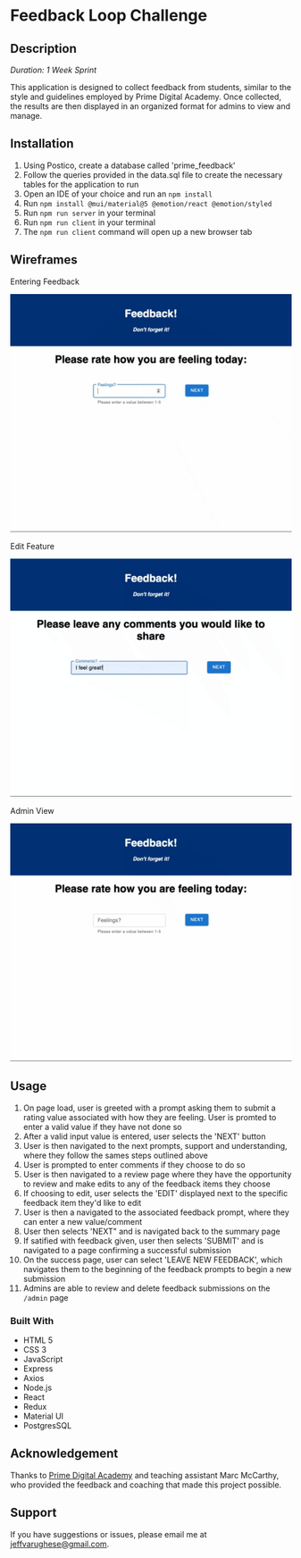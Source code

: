 # Feedback Loop Challenge

## Description

_Duration: 1 Week Sprint_

This application is designed to collect feedback from students, similar to the style and guidelines employed by Prime Digital Academy. Once collected, the results are then displayed in an organized format for admins to view and manage.

## Installation

1. Using Postico, create a database called 'prime_feedback'
2. Follow the queries provided in the data.sql file to create the necessary tables for the application to run
3. Open an IDE of your choice and run an `npm install`
4. Run `npm install @mui/material@5 @emotion/react @emotion/styled` 
5. Run `npm run server` in your terminal
6. Run `npm run client` in your terminal
7. The `npm run client` command will open up a new browser tab 

## Wireframes

Entering Feedback

![Usage Part 1](/wireframes/part_1.gif)

Edit Feature

![Usage Part 2](/wireframes/part_2.gif)

Admin View

![Usage Part 3](/wireframes/part_3.gif)

## Usage

1. On page load, user is greeted with a prompt asking them to submit a rating value associated with how they are feeling. User is promted to enter a valid value if they have not done so 
2. After a valid input value is entered, user selects the 'NEXT' button
3. User is then navigated to the next prompts, support and understanding, where they follow the sames steps outlined above
4. User is prompted to enter comments if they choose to do so
5. User is then navigated to a review page where they have the opportunity to review and make edits to any of the feedback items they choose
6. If choosing to edit, user selects the 'EDIT' displayed next to the specific feedback item they'd like to edit 
7. User is then a navigated to the associated feedback prompt, where they can enter a new value/comment
8. User then selects 'NEXT" and is navigated back to the summary page
9. If satified with feedback given, user then selects 'SUBMIT' and is navigated to a page confirming a successful submission
10. On the success page, user can select 'LEAVE NEW FEEDBACK', which navigates them to the beginning of the feedback prompts to begin a new submission
11. Admins are able to review and delete feedback submissions on the `/admin` page

### Built With

- HTML 5
- CSS 3
- JavaScript
- Express
- Axios
- Node.js
- React
- Redux
- Material UI
- PostgresSQL

## Acknowledgement

Thanks to [Prime Digital Academy](www.primeacademy.io) and teaching assistant Marc McCarthy, who provided the feedback and coaching that made this project possible.

## Support

If you have suggestions or issues, please email me at [jeffvarughese@gmail.com](google.com).
